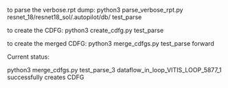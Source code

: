 
to parse the verbose.rpt dump:
python3 parse_verbose_rpt.py resnet_18/resnet18_sol/.autopilot/db/ test_parse

to create the CDFG: 
python3 create_cdfg.py test_parse

to create the merged CDFG: 
python3 merge_cdfgs.py test_parse forward


Current status: 

python3 merge_cdfgs.py test_parse_3 dataflow_in_loop_VITIS_LOOP_5877_1 successfully creates CDFG